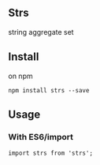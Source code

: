 ## Strs

string aggregate set

## Install

on npm

```
npm install strs --save
```


## Usage

### With ES6/import

```
import strs from 'strs';
``` 

